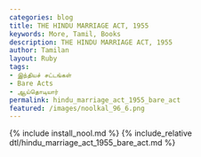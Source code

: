 ```yaml
---  
categories: blog  
title: THE HINDU MARRIAGE ACT, 1955
keywords: More, Tamil, Books  
description: THE HINDU MARRIAGE ACT, 1955
author: Tamilan  
layout: Ruby  
tags:     
- இந்தியச் சட்டங்கள்
- Bare Acts
- ஆய்தொடியார்
permalink: hindu_marriage_act_1955_bare_act  
featured: /images/noolkal_96_6.png  
---  
```

{% include install_nool.md %} 
{% include_relative dtl/hindu_marriage_act_1955_bare_act.md %} 
